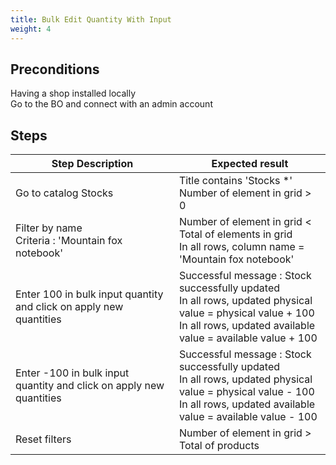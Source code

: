 ```yaml
---
title: Bulk Edit Quantity With Input
weight: 4
---
```


## Preconditions

Having a shop installed locally\
Go to the BO and connect with an admin account
## Steps
| Step Description | Expected result |
| ----- | ----- |
| Go to catalog Stocks | Title contains 'Stocks *'<br>Number of element in grid > 0 |
| Filter by name<br>Criteria : 'Mountain fox notebook' | Number of element in grid < Total of elements in grid<br>In all rows, column name = 'Mountain fox notebook' |
| Enter 100 in bulk input quantity and click on apply new quantities | Successful message : Stock successfully updated<br>In all rows, updated physical value = physical value + 100<br>In all rows, updated available value = available value + 100 |
| Enter -100 in bulk input quantity and click on apply new quantities | Successful message : Stock successfully updated<br>In all rows, updated physical value = physical value - 100<br>In all rows, updated available value = available value - 100 |
| Reset filters | Number of element in grid > Total of products |

